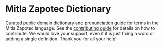 
# Mitla Zapotec Dictionary

Curated public domain dictionary and pronunciation guide for terms in the Mitla Zapotec language. See the [contributing guide](https://github.com/drumworkteam/term/blob/make/.github/contributing.md) for details on how to contribute. We would love your support, even if it is just fixing a word or adding a single definition. Thank you for all your help!